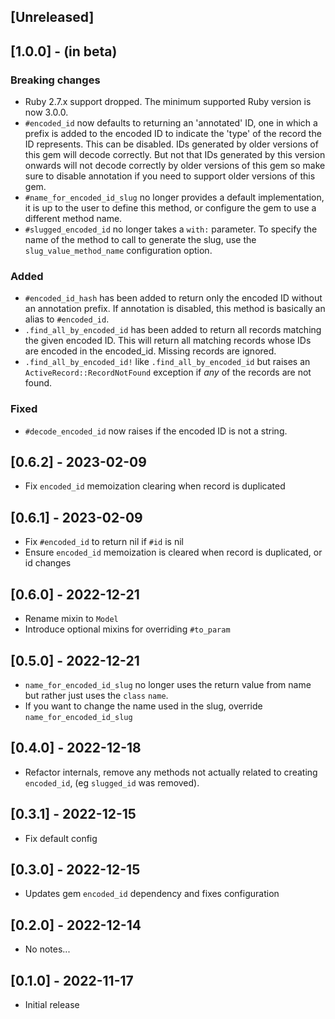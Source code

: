 ## [Unreleased]

## [1.0.0] - (in beta)

### Breaking changes

- Ruby 2.7.x support dropped. The minimum supported Ruby version is now 3.0.0.
- `#encoded_id` now defaults to returning an 'annotated' ID, one in which a prefix is added to the encoded ID to indicate 
  the 'type' of the record the ID represents. This can be disabled. IDs generated by older versions of this gem will 
  decode correctly. But not that IDs generated by this version onwards will not decode correctly by older versions of this 
  gem so make sure to disable annotation if you need to support older versions of this gem.
- `#name_for_encoded_id_slug` no longer provides a default implementation, it is up to the user to define this method,
  or configure the gem to use a different method name.
- `#slugged_encoded_id` no longer takes a `with:` parameter. To specify the name of the method to call to generate the
  slug, use the `slug_value_method_name` configuration option.

### Added

- `#encoded_id_hash` has been added to return only the encoded ID without an annotation prefix. If annotation is disabled, 
  this method is basically an alias to `#encoded_id`.
- `.find_all_by_encoded_id` has been added to return all records matching the given encoded ID. This will return all
  matching records whose IDs are encoded in the encoded_id. Missing records are ignored.
- `.find_all_by_encoded_id!` like `.find_all_by_encoded_id` but raises an `ActiveRecord::RecordNotFound` exception if
  *any* of the records are not found.

### Fixed

- `#decode_encoded_id` now raises if the encoded ID is not a string.

## [0.6.2] - 2023-02-09

- Fix `encoded_id` memoization clearing when record is duplicated

## [0.6.1] - 2023-02-09

- Fix `#encoded_id` to return nil if `#id` is nil
- Ensure `encoded_id` memoization is cleared when record is duplicated, or id changes

## [0.6.0] - 2022-12-21

- Rename mixin to `Model`
- Introduce optional mixins for overriding `#to_param`

## [0.5.0] - 2022-12-21

- `name_for_encoded_id_slug` no longer uses the return value from name but rather just uses the `class` `name`.
- If you want to change the name used in the slug, override `name_for_encoded_id_slug`

## [0.4.0] - 2022-12-18

- Refactor internals, remove any methods not actually related to creating `encoded_id`, (eg `slugged_id` was removed).

## [0.3.1] - 2022-12-15

- Fix default config

## [0.3.0] - 2022-12-15

- Updates gem `encoded_id` dependency and fixes configuration

## [0.2.0] - 2022-12-14

- No notes...

## [0.1.0] - 2022-11-17

- Initial release
